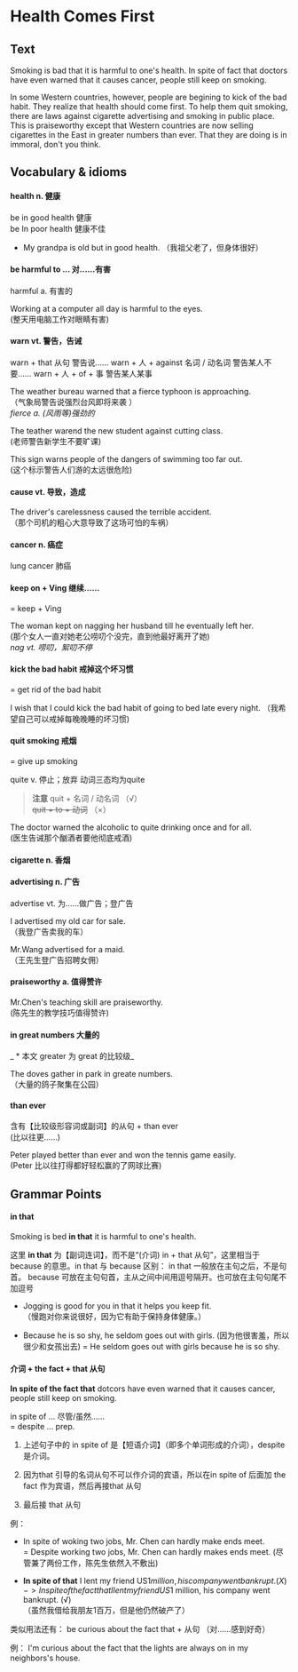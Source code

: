# Health Comes First

## Text
Smoking is bad that it is harmful to one's health. In spite of fact that doctors have even warned that it causes cancer, people still keep on smoking.

In some Western countries, however, people are begining to kick of the bad habit. They realize that health should come first. To help them quit smoking, there are laws against cigarette advertising and smoking in public place. This is praiseworthy except that Western countries are now selling cigarettes in the East in greater numbers than ever. That they are doing is in immoral, don't you think.

## Vocabulary & idioms

#### health n. 健康

be in good health 健康  
be In poor health 健康不佳  
* My grandpa is old but in good health. （我祖父老了，但身体很好）  

#### be harmful to ...    对......有害

harmful     a.    有害的

Working at a computer all day is harmful to the eyes.  
 (整天用电脑工作对眼睛有害)

#### warn    vt.    警告，告诫

warn + that 从句    警告说……
warn + 人 + against 名词 / 动名词    警告某人不要……
warn + 人 + of + 事    警告某人某事

The weather bureau warned that a fierce typhoon is approaching.  
 （气象局警告说强烈台风即将来袭 ）  
 *fierce    a.    (风雨等)强劲的*
     
The teather warend the new student against cutting class.  
 (老师警告新学生不要旷课)

This sign warns people of the dangers of swimming too far out.  
 (这个标示警告人们游的太远很危险)

#### cause vt.  导致，造成

The driver's carelessness caused the terrible accident.  
 （那个司机的粗心大意导致了这场可怕的车祸）     
   
#### cancer n. 癌症

lung cancer 肺癌

#### keep on + Ving  继续……

= keep + Ving

The woman kept on nagging her husband till he eventually left her.  
 (那个女人一直对她老公唠叨个没完，直到他最好离开了她)  
   *nag vt.  唠叨，絮叨不停*   

#### kick the bad habit  戒掉这个坏习惯

= get rid of the bad habit

I wish that I could kick the bad habit of going to bed late every night. 
 （我希望自己可以戒掉每晚晚睡的坏习惯)

#### quit smoking 戒烟
 
= give up smoking
 
quite  v.  停止；放弃
动词三态均为quite
 
> **注意**
quit + 名词 / 动名词 （√）  
~~quit + to + 动词~~ （×）
 
The doctor warned the alcoholic to quite drinking once and for all.  
 (医生告诫那个酗酒者要他彻底戒酒)

#### cigarette  n.  香烟

#### advertising  n.  广告

advertise  vt.  为……做广告；登广告

I advertised my old car for sale.  
 （我登广告卖我的车）

Mr.Wang advertised for a maid.  
 （王先生登广告招聘女佣）

#### praiseworthy  a.  值得赞许

Mr.Chen's teaching skill are praiseworthy.  
 (陈先生的教学技巧值得赞许)

#### in great numbers  大量的

_ * 本文 greater  为 great 的比较级_

The doves gather in park in greate numbers.  
 （大量的鸽子聚集在公园）

#### than ever  

含有【比较级形容词或副词】的从句 + than ever  
 (比以往更……)
 
Peter played better than ever and won the tennis game easily.  
 (Peter 比以往打得都好轻松赢的了网球比赛)
 
## Grammar Points

#### in that 

Smoking is bed **in that** it is harmful to one's health.  

这里 **in that** 为【副词连词】，而不是“(介词) in + that 从句”，这里相当于 because 的意思。in that 与 because 区别：
in that 一般放在主句之后，不是句首。
because 可放在主句句首，主从之间中间用逗号隔开。也可放在主句句尾不加逗号

* Jogging is good for you in that it helps you keep fit.  
  （慢跑对你来说很好，因为它有助于保持身体健康。）

* Because he is so shy, he seldom goes out with girls. 
  (因为他很害羞，所以很少和女孩出去)
  = He seldom goes out with girls because he is so shy.  

#### 介词 + the fact + that 从句

**In spite of the fact that** dotcors have even warned that it causes cancer, people still keep on smoking.  

in spite of ...  尽管/虽然……  
 = despite ... prep. 
 
1. 上述句子中的 in spite of 是【短语介词】（即多个单词形成的介词），despite 是介词。

2. 因为that 引导的名词从句不可以作介词的宾语，所以在in spite of 后面加 the fact 作为宾语，然后再接that 从句

3. 最后接 that 从句

例：

* In spite of woking two jobs, Mr. Chen can hardly make ends meet.  
   = Despite working two jobs, Mr. Chen can hardly makes ends meet.
   (尽管兼了两份工作，陈先生依然入不敷出)

* **In spite of that** I lent my friend US$1 million, his company went bankrupt. (X) 
   -> In spite of the fact that I lent my friend US$1 million, his company went bankrupt. (√)  
   （虽然我借给我朋友1百万，但是他仍然破产了）

类似用法还有：
be curious about the fact that + 从句 （对……感到好奇）

例：
I'm curious about the fact that the lights are always on in my neighbors's house.  

























